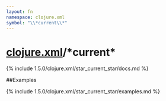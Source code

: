 ```yaml
---
layout: fn
namespace: clojure.xml
symbol: "\\*current\\*"
---
```


# [clojure.xml](../)/\*current\*

{% include 1.5.0/clojure.xml/star_current_star/docs.md %}

##Examples

{% include 1.5.0/clojure.xml/star_current_star/examples.md %}


